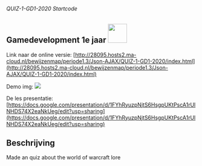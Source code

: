 ###### QUIZ-1-GD1-2020 Startcode

## Gamedevelopment 1e jaar <img src="https://camo.githubusercontent.com/f3d0cb56e05610950804c4ad3c1263ba6db75feb/68747470733a2f2f7777772e6d612d7765622e6e6c2f7374617469632f766563746f722f4c6f676f5f626c6f6b2e737667"  width=50>
Link naar de online versie: [http://28095.hosts2.ma-cloud.nl/bewijzenmap/periode1.3/Json-AJAX/QUIZ-1-GD1-2020/index.html](http://28095.hosts2.ma-cloud.nl/bewijzenmap/periode1.3/Json-AJAX/QUIZ-1-GD1-2020/index.html)

Demo img: 
<img src="https://camo.githubusercontent.com/f3d0cb56e05610950804c4ad3c1263ba6db75feb/68747470733a2f2f7777772e6d612d7765622e6e6c2f7374617469632f766563746f722f4c6f676f5f626c6f6b2e737667">


De les presentatie: [https://docs.google.com/presentation/d/1FYhRyuzpNjtS6HsgpUKtPscA1rUlNHDS74X2eaNkUeg/edit?usp=sharing](https://docs.google.com/presentation/d/1FYhRyuzpNjtS6HsgpUKtPscA1rUlNHDS74X2eaNkUeg/edit?usp=sharing)

## Beschrijving
Made an quiz about the world of warcraft lore